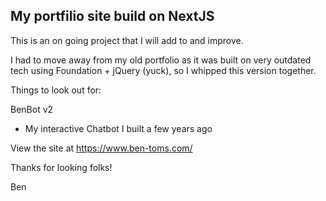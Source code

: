 ## My portfilio site build on NextJS

This is an on going project that I will add to and improve.

I had to move away from my old portfolio as it was built on very outdated tech using Foundation + jQuery (yuck), so I whipped this version together.

Things to look out for:

BenBot v2
 - My interactive Chatbot I built a few years ago

 View the site at https://www.ben-toms.com/

 Thanks for looking folks!

 Ben
